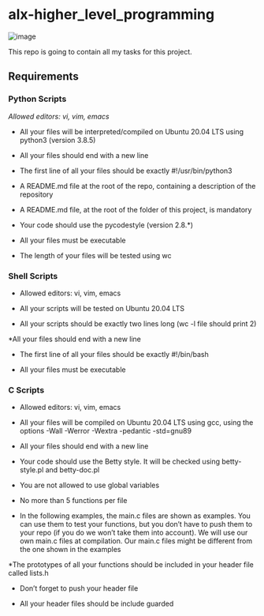 # alx-higher_level_programming
 
 ![image](https://user-images.githubusercontent.com/37805319/170977401-378fe969-0a7f-463f-99e5-0016ad90b345.png)

 This repo is going to contain all my tasks for this project.
 
## **Requirements**

  ### **Python Scripts**
  
*Allowed editors: vi, vim, emacs*

- All your files will be interpreted/compiled on Ubuntu 20.04 LTS using python3 (version 3.8.5)

- All your files should end with a new line

- The first line of all your files should be exactly #!/usr/bin/python3

- A README.md file at the root of the repo, containing a description of the repository

- A README.md file, at the root of the folder of this project, is mandatory

- Your code should use the pycodestyle (version 2.8.*)

- All your files must be executable

- The length of your files will be tested using wc



### **Shell Scripts**

- Allowed editors: vi, vim, emacs

- All your scripts will be tested on Ubuntu 20.04 LTS

- All your scripts should be exactly two lines long (wc -l file should print 2)

*All your files should end with a new line

- The first line of all your files should be exactly #!/bin/bash

- All your files must be executable


### **C Scripts**

- Allowed editors: vi, vim, emacs

- All your files will be compiled on Ubuntu 20.04 LTS using gcc, using the options -Wall -Werror -Wextra -pedantic -std=gnu89

- All your files should end with a new line

- Your code should use the Betty style. It will be checked using betty-style.pl and betty-doc.pl

- You are not allowed to use global variables

- No more than 5 functions per file

- In the following examples, the main.c files are shown as examples. You can use them to test your functions, but you don’t have to push them to your repo (if you do we won’t take them into account). We will use our own main.c files at compilation. Our main.c files might be different from the one shown in the examples

*The prototypes of all your functions should be included in your header file called lists.h

- Don’t forget to push your header file

- All your header files should be include guarded


